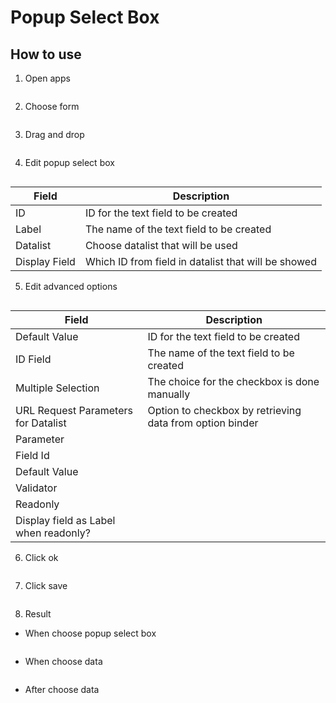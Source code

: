 # Popup Select Box



## How to use

1. Open apps

<img src="https://raw.githubusercontent.com/kinnara-digital-studio/kecak-workflow/master/docs/assets/.png" alt="" />

2. Choose form

<img src="https://raw.githubusercontent.com/kinnara-digital-studio/kecak-workflow/master/docs/assets/.png" alt="" />


3. Drag and drop

<img src="https://raw.githubusercontent.com/kinnara-digital-studio/kecak-workflow/master/docs/assets/.png" alt="" />


4. Edit popup select box

<img src="https://raw.githubusercontent.com/kinnara-digital-studio/kecak-workflow/master/docs/assets/.png" alt="" />


|Field|Description|
|--|--|
|ID|ID for the text field to be created|
|Label|The name of the text field to be created|
|Datalist|Choose datalist that will be used|
|Display Field|Which ID from field in datalist that will be showed|


5. Edit advanced options

<img src="https://raw.githubusercontent.com/kinnara-digital-studio/kecak-workflow/master/docs/assets/.png" alt="" />


|Field|Description|
|--|--|
|Default Value|ID for the text field to be created|
|ID Field|The name of the text field to be created|
|Multiple Selection|The choice for the checkbox is done manually|
|URL Request Parameters for Datalist|Option to checkbox by retrieving data from option binder|
|Parameter||
|Field Id||
|Default Value||
|Validator||
|Readonly||
|Display field as Label when readonly?||


6. Click ok

<img src="https://raw.githubusercontent.com/kinnara-digital-studio/kecak-workflow/master/docs/assets/.png" alt="" />


7. Click save

<img src="https://raw.githubusercontent.com/kinnara-digital-studio/kecak-workflow/master/docs/assets/.png" alt="" />


8. Result
- When choose popup select box

<img src="https://raw.githubusercontent.com/kinnara-digital-studio/kecak-workflow/master/docs/assets/.png" alt="" />

- When choose data

<img src="https://raw.githubusercontent.com/kinnara-digital-studio/kecak-workflow/master/docs/assets/.png" alt="" />

- After choose data

<img src="https://raw.githubusercontent.com/kinnara-digital-studio/kecak-workflow/master/docs/assets/.png" alt="" />
